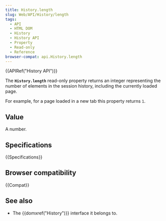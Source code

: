 ```yaml
---
title: History.length
slug: Web/API/History/length
tags:
  - API
  - HTML DOM
  - History
  - History API
  - Property
  - Read-only
  - Reference
browser-compat: api.History.length
---
```

{{APIRef("History API")}}

The **`History.length`** read-only
property returns an integer representing the number of elements in the session
history, including the currently loaded page.

For example, for a page loaded in a new tab this property returns `1`.

## Value

A number.

## Specifications

{{Specifications}}

## Browser compatibility

{{Compat}}

## See also

- The {{domxref("History")}} interface it belongs to.
